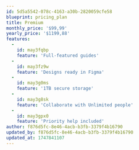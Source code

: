 ```yaml
---
id: 5d5a5542-078c-4163-a30b-2820059cfe58
blueprint: pricing_plan
title: Premium
monthly_price: '$99,99'
yearly_price: '$1199,88'
features:
  -
    id: may3fqbp
    feature: 'Full-featured guides'
  -
    id: may3fz9w
    feature: 'Designs ready in Figma'
  -
    id: may3g0ms
    feature: '1TB secure storage'
  -
    id: may3g8sk
    feature: 'Collaborate with Unlimited people'
  -
    id: may3gpx0
    feature: 'Priority help included'
author: f876d5fc-8e46-4acb-b3fb-3379f4b16790
updated_by: f876d5fc-8e46-4acb-b3fb-3379f4b16790
updated_at: 1747841107
---
```

